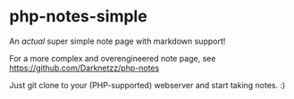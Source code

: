 # php-notes-simple
 An *actual* super simple note page with markdown support!

 For a more complex and overengineered note page, see https://github.com/Darknetzz/php-notes

Just git clone to your (PHP-supported) webserver and start taking notes. :)
